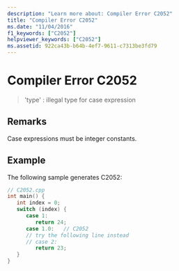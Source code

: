 ```yaml
---
description: "Learn more about: Compiler Error C2052"
title: "Compiler Error C2052"
ms.date: "11/04/2016"
f1_keywords: ["C2052"]
helpviewer_keywords: ["C2052"]
ms.assetid: 922ca43b-b64b-4ef7-9611-c7313be3fd79
---
```

# Compiler Error C2052

> 'type' : illegal type for case expression

## Remarks

Case expressions must be integer constants.

## Example

The following sample generates C2052:

```cpp
// C2052.cpp
int main() {
   int index = 0;
   switch (index) {
      case 1:
         return 24;
      case 1.0:   // C2052
      // try the following line instead
      // case 2:
         return 23;
   }
}
```
